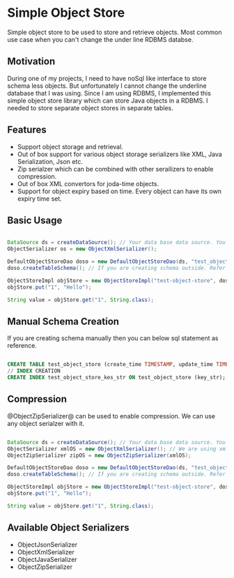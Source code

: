 Simple Object Store
===================

Simple object store to be used to store and retrieve objects. Most common use case when you can't change the under line
RDBMS databse.

Motivation
----------

During one of my projects, I need to have noSql like interface to store schema less objects. But unfortunately I cannot
change the underline database that I was using. Since I am using RDBMS, I implemented this simple object store library
which can store Java objects in a RDBMS. I needed to store separate object stores in separate tables.

Features
--------

 * Support object storage and retrieval.
 * Out of box support for various object storage serializers like XML, Java Serialization, Json etc.
 * Zip serialzer which can be combined with other serailizers to enable compression.
 * Out of box XML convertors for joda-time objects.
 * Support for object expiry based on time. Every object can have its own expiry time set.

Basic Usage
-----------

```java

DataSource ds = createDataSource(); // Your data base data source. You can create it as you pls
ObjectSerializer os = new ObjectXmlSerializer();

DefaultObjectStoreDao doso = new DefaultObjectStoreDao(ds, "test_object_store");
doso.createTableSchema(); // If you are creating schema outside. Refer to schema creating.

ObjectStoreImpl objStore = new ObjectStoreImpl("test-object-store", doso, os);
objStore.put("1", "Hello");

String value = objStore.get("1", String.class);

```

Manual Schema Creation
----------------------

If you are creating schema manually then you can below sql statement as reference.

```sql

CREATE TABLE test_object_store (create_time TIMESTAMP, update_time TIMESTAMP, expire_time TIMESTAMP, key_str VARCHAR(200), value_obj BLOB);
// INDEX CREATION
CREATE INDEX test_object_store_kes_str ON test_object_store (key_str);

```

Compression
-----------

@ObjectZipSerializer@ can be used to enable compression. We can use any object serialzer with it.

```java

DataSource ds = createDataSource(); // Your data base data source. You can create it as you pls
ObjectSerializer xmlOS = new ObjectXmlSerializer(); // We are using xml serialzer but you can use any.
ObjectZipSerializer zipOS = new ObjectZipSerializer(xmlOS);

DefaultObjectStoreDao doso = new DefaultObjectStoreDao(ds, "test_object_store");
doso.createTableSchema(); // If you are creating schema outside. Refer to schema creating.

ObjectStoreImpl objStore = new ObjectStoreImpl("test-object-store", doso, zipOS);
objStore.put("1", "Hello");

String value = objStore.get("1", String.class);

```

Available Object Serializers
----------------------------

* ObjectJsonSerializer
* ObjectXmlSerializer
* ObjectJavaSerializer
* ObjectZipSerializer
